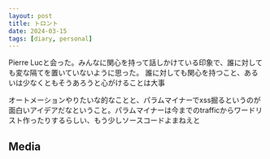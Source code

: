 ```yaml
---
layout: post
title: トロント
date: 2024-03-15
tags: [diary, personal]
---
```


Pierre Lucと会った。みんなに関心を持って話しかけている印象で、誰に対しても変な隔てを置いていないように思った。
誰に対しても関心を持つこと、あるいは少なくともそうあろうと心がけることは大事

オートメーションやりたいな的なことと、パラムマイナーでxss掘るというのが面白いアイデアだなということ。パラムマイナーは今までのtrafficからワードリスト作ったりするらしい、もう少しソースコードよまねえと

## Media

<div style="display: flex; flex-wrap: wrap; gap: 10px;"><img src="https://lh3.googleusercontent.com/lr/AAJ1LKeUU3aL79l6UAvqm8BxsfRgTWUR9wem2KyPPnU2RLo3RRAM2NzRuK-S9qNY7eh5z0ZGq8O9oFzKqBbXFNEU-KUEGtCD2q6N_mntN09ophaofjY8NjslM2SWAEY4jIHctyTGdWj0Qyu0DPjKLcvqqLHbLjAaimPTmnSzAOp7tPrq0Yrjg6r1ObsFdgFWOvVPbYRx3gpnQhEjiGVZVNEarerH9dYFTKpJ1oefSllsrZWXwMd8cLK94NdJeVIF-URMsfAfCbZJk-qPMspHbsRTRSxh7gQQC_BoWkIkVuDVWPFaWUFEgRZEE_XTSQ1-yNftC6jUOT6Wm2w54IbQLPeQb1_BE7Yn7MIlstS1m9erp66aUjciCd-_ZgqW-820O7Um_L0USMUV-m0OPyGcy7wAasjuCEU7bpmbPpYIbqhRC18Ok35PDLkFHaUaWc9xnJ4BnEEe-NzIpWGpYjim__7TvFVK5diYP-P4P4nuyB5sVukcDQ7cSyzRXNTJexmizZSaFldlAXLQtxjBH6NvGFRLEDUTOxQByxSVb78X-dQWxPpiSZNpuUn1deejdRN_Y1K_0DeAwXzUBQSR4bjGbyoSpeo45_XexkMPhpjVy4dexDN5vgY7qyGFOVEm0pqPfwYXFKqpSSYfJpJcALPIxpZ1Tb1VJMcxAYIEBLsY3As2xyg3-RmLRrmUTfB65wCRDKdALeRtgUDyXfxwnQKyNIQ1K7BRweL4v8WzfxVuZ_J159WwiITsRZroQx2rzgVDJBR7-ZnG_NW5WuIemBF91XnQ87wu3ROqAsV7-pS3ahkV8rEDuLZKu95wjF-5F2jSwzpFntN4hVw1pMG1z8gEfG0SadY0hlmtHKFnrHprU9c_EqyhQDmveS1dudetotlw6pNwjbMl5BAyv5OH7zESK-CNaPUxigOzSkPDWrZdOcyyR4NrFiqWG3mPS2PkfrC-E0LWFpPAEIbMQ4F8hl_wBjtt_axE4KPJjw" alt="" style="max-width: 100%; height: auto;"><br> <img src="https://lh3.googleusercontent.com/lr/AAJ1LKdHpMH2kozeaqterY8E7ZSywYM8k4AiVU034xRImkoh_IPWSNTAd0CcAv_99rRsubS5QUaQo9Lrssb83JExQFZncSZgiSZUcoBRrMXe9dMavvORGzvbxp2DuuQmW4oqaT1_wyvy9Qg3s7uJB88EtaAX_xCkNJjRz9lwRfZce-LWjukFKcCNGq6lRo0t5xKnD0qxlFfkYr_uvPqB2xZyjGaUvzpR3Ht0eYvFhOjxeB-OMPyzmdCnxik7cZVhmXTg-DIejb8tOgOk2z6NGAs4rOukwg5kqGmmoIKpoUpX9cSDhMyW5Xom1ZCOcjm5xa2p9qQ5c0WttIXqcc0Obt0S1FSEuOT8UWHlB0-7spDa-FTzL9c03Uy2ahHIbrbFctr1nx04c7Y5caHjatsR9jfZt8ZRfDnM7beQGjMWeMgT34-oUSNIaIwJ3u8J-Jdev5Z5gvet3kjR6XIX5Njj0xXaHNGifW4GTBi9vqyeMd10Vm_5_LQPPWgmSIobPFyxmx4iS4Ee2arSPCs_7pRsHPabsTZQQJfsHi7nSDFW9V7SYLgGnkEFZI89qH_8qoZbicbSEc04jvhDnTXNHu9_AjZ2MYXowFGXy8AiFfh1NAcxusUysln8NDoG0ovD0-xROKPU064N7YXDecBE4TUelFUqEOCFOnJfQzlrkYjBbTE4UJrAyBo5TkNmpoEZ8iSjMEGPdxqHh6kJN9nQ_ITQWyDQfz0TndaLiq9UTUBNskD3NYTQuFU-yJ_lPA9JoSoG4Q-5-1AjTrsq29wV8TYQXievdzmrb6XvgS_dZpNfQ_Y_QyHrSu5BZrjpX10Hni_NUrPNLPmwSnHGP-0dkQ4ejWJqsDpVGb_2JZXCJSbHPyzzPXTx_OF0pGc0EqE_RpXEMzpyM_oiVedFPlz__fdub78PyumUcoEkO3tDGLFm3CL0JOW0c2LISfhR5R5-_T1goWzLkQpS-Hj0TUaY8LKEWVxNXFWiQSzwYw" alt="" style="max-width: 100%; height: auto;"><br> <img src="https://lh3.googleusercontent.com/lr/AAJ1LKf0C3m6CTtb_UtZYFKvNs1KFjc17OyV9VscESb1uM5wUFM2G5zbNmQ-FWc3B25DKsJB7WCyz1eIVQ27tROfQnQnJcCkli4RClr29buT3ImhcKDC8xry3JM_Tz0hHEqlGNFqqHILutQXlX-IvQoeVSlRqdFwlbOI7LtqrksdbgqY6gdR-Cz-TaSRHKESSaReEa_95OfBVbb2VfxDpnwim9g3qRdJMk-bUjRyyz3a9iOBx-J2T3Bl40wczeC4iCMD5Pe6tNm-a9F4HwF6aEgerAflQRv6__qY3fux9pBF38RkPHS3M9AwkYKbnWT698qQNNeO7Yi4aYvivahE5FKqLgr_UJqqK5Lgo4TUx-7GWUCU3OwbSmgsa-G0AVlczhTBYgTcZLyAuFHkcqOnX-EJrG3lY2kzbIo0GMzZsypIiAMxS6EAreBluF3cUuo00lqPEFCjzEFFSCke5ptaEPmNkgkN39yXXY__jKhH6M9QgSjWMlg9DcxCu4a-s9ci-hvf49910jh-jQQOeyMu4L5z77ToUTfCunhc957fUa-ri1UH4lGtzWhMv0tJ4CKp_BcaKoY0LW0KDZc71QG0dRXkH3PWTa_DrDUQc5FurLIhrxHrhZEzLplDpGhMNvuqf0Su4m34U-VLPr34nhuoR1SmWOeqyWj0rEQSqZ39-vOGIilKAoTgyrnwIWMkc83rTNBuQN_8PFvwSqY-oCDmWbpXFMUrObp2svetHZLw2RjSrTF7D2Q5wynU4DW9q7G7efjubWxJSpdjw5Zpb0FFbVSX2cfcP_mdGiXBETU2mbGlz003OWXLELFfAiRA8h75J87DyVAFLM3H1_ew0srnOF_r0youNjO9sKth4iT0tzJ1rCy1nejZ7vZ56-BUeIyDY04_SrVUG5d1-U5BJjj0TnsxokkECmrsI60ggKH8sF781f3gWastvGDh_liCVWTgAZ0oYlu2dqFyI_qIMgNl7xmuEpMfi2BoFA" alt="" style="max-width: 100%; height: auto;"><br></div>
